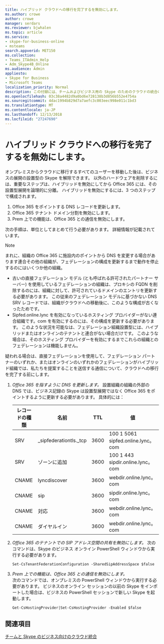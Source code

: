```yaml
---
title: ハイブリッド クラウドへの移行を完了するを無効にします。
ms.author: crowe
author: crowe
manager: serdars
ms.reviewer: bjwhalen
ms.topic: article
ms.service:
- skype-for-business-online
- msteams
search.appverid: MET150
ms.collection:
- Teams_ITAdmin_Help
- Adm_Skype4B_Online
ms.audience: Admin
appliesto:
- Skype for Business
- Microsoft Teams
localization_priority: Normal
description: この付録には、チームおよびビジネス用の Skype のためのクラウドの統合の一部としてハイブリッドを無効にする詳細な手順が含まれています。
ms.openlocfilehash: 03c38a4482d9a0bd6e728138b3d856b552e4754a
ms.sourcegitcommit: 4dac1994b829d7a7aefc3c003eec998e011c1bd3
ms.translationtype: MT
ms.contentlocale: ja-JP
ms.lasthandoff: 12/13/2018
ms.locfileid: "27247690"
---
```

# <a name="disable-hybrid-to-complete-migration-to-the-cloud"></a>ハイブリッド クラウドへの移行を完了するを無効にします。

オンプレミスからクラウドに移行するすべてのユーザーを移動した後は、ビジネスの展開の設置型の Skype を解除できます。 以外のハードウェアを削除するには、重要なステップは、ハイブリッドを無効にしてから Office 365 には、その設置型展開を論理的に分離。 ハイブリッドを無効にするには、3 つのステップで構成されます。

1. Office 365 をポイントする DNS レコードを更新します。
2. Office 365 テナント ドメイン分割を無効にします。
3. Prem 上での機能は、Office 365 との通信を無効にします。


次の手順は、単位としてまとめて行う必要があります。 詳細情報が記載されています。

> [!Note] 
> まれに、組織の Office 365 に施設内のポイントから DNS を変更する場合があります連合その他の組織が、フェデレーションの構成を更新するまで動作を停止するのにはいくつか他の組織。<ul><li>
古いの直接フェデレーション モデル (とも呼ばれる許可されたパートナー サーバー) を使用しているフェデレーションの組織は、プロキシの FQDN を削除するのには、組織に対して、許可されているドメインのエントリを更新する必要があります。 この従来のフェデレーション モデルに基づかない DNS SRV レコードでは、組織がクラウドへの移動後に、このような構成が古くなったためです。 </li><li>Sipfed.online.lync を有効になっているホスティング プロバイダーがない連合組織です。<span>com を有効にするのには、その構成を更新する必要があります。 このような状況を可能なは、フェデレーション組織設置型には、ハイブリッドまたはオンラインのテナントと連合がない場合だけです。 このような場合は、そのホスティング プロバイダーを有効にするまでこれらの組織とのフェデレーションは機能しません。</li></ul>疑われる場合は、直接フェデレーションを使用して、フェデレーション パートナーのいずれか、またはオンラインのいずれかのフェデレーションがハイブリッド組織では、私たちを提案することを送信する通信について、クラウドへの移行を完了する前にします。

1.  *Office 365 を指すように DNS を更新します。*
設置組織の組織の外部の DNS では、ビジネス記録の Skype は設置型展開ではなく Office 365 をポイントするように更新する必要があります。 具体的には：

    |レコードの種類|名前|TTL|値|
    |---|---|---|---|
    |SRV|_sipfederationtls._tcp|3600|100 1 5061 sipfed.online.lync。<span>com|
    |SRV|ゾーンに追加|3600|100 1 443 sipdir.online.lync。<span>com|
    |CNAME| lyncdiscover|   3600|   webdir.online.lync。<span>com|
    |CNAME| sip|    3600|   sipdir.online.lync。<span>com|
    |CNAME| 対応|   3600|   webdir.online.lync。<span>com|
    |CNAME| ダイヤルイン  |3600|  webdir.online.lync。<span>com|

2.  *Office 365 のテナントでの SIP アドレス空間の共有を無効にします。*
次のコマンドは、Skype のビジネス オンライン PowerShell ウィンドウから実行する必要があります。

    `Set-CsTenantFederationConfiguration -SharedSipAddressSpace $false`
 
3.  *Prem 上での機能は、Office 365 との通信を無効にします。*  
次のコマンドでは、オンプレミスの PowerShell ウィンドウから実行する必要があります。  ビジネスのオンライン セッションの以前の Skype をインポートした場合は、ビジネスの PowerShell セッションで新しい Skype を起動します。

    `Get-CsHostingProvider|Set-CsHostingProvider -Enabled $false`

## <a name="see-also"></a>関連項目

[チームと Skype のビジネス向けのクラウド統合](cloud-consolidation.md)